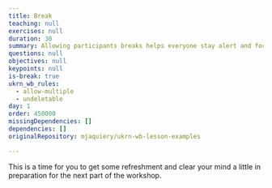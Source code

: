 ```yaml
---
title: Break
teaching: null
exercises: null
duration: 30
summary: Allowing participants breaks helps everyone stay alert and focused.
questions: null
objectives: null
keypoints: null
is-break: true
ukrn_wb_rules:
  - allow-multiple
  - undeletable
day: 1
order: 450000
missingDependencies: []
dependencies: []
originalRepository: mjaquiery/ukrn-wb-lesson-examples

---
```

This is a time for you to get some refreshment and clear your mind a little in preparation for the next part of the workshop.
